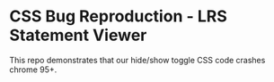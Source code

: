 # CSS Bug Reproduction - LRS Statement Viewer

This repo demonstrates that our hide/show toggle CSS code crashes chrome 95+.
